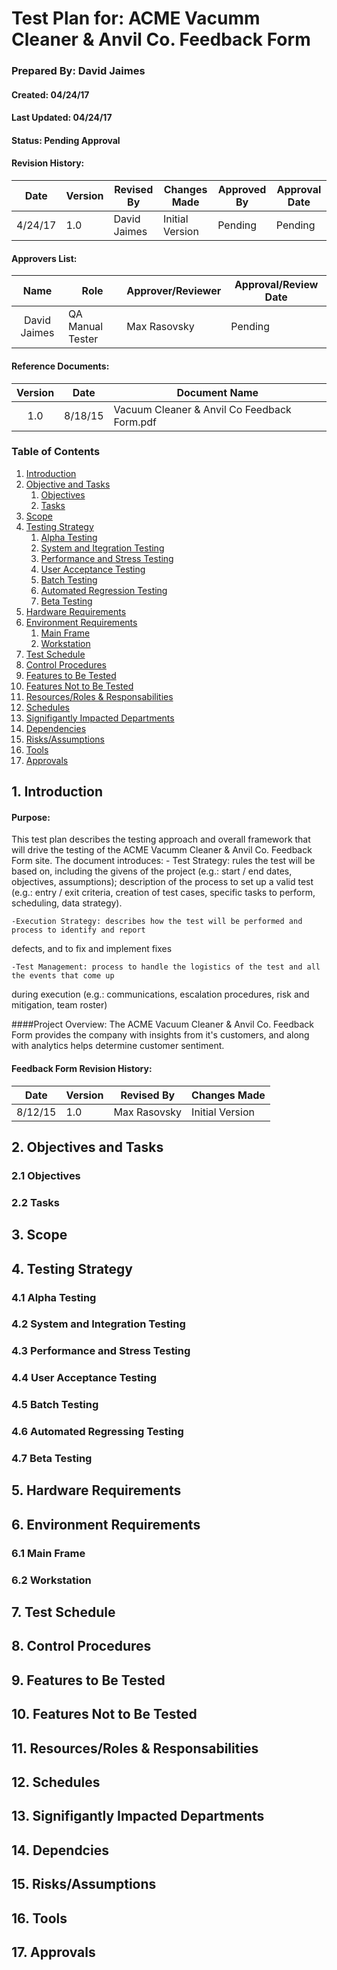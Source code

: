 # Test Plan for: ACME Vacumm Cleaner & Anvil Co. Feedback Form

### Prepared By: David Jaimes
#### Created: 04/24/17
#### Last Updated: 04/24/17
#### Status: Pending Approval

#### Revision History:

|   Date  | Version | Revised By   | Changes Made    | Approved By | Approval Date|
|:-------:|---------|--------------|-----------------|-------------|--------------|
| 4/24/17 | 1.0     | David Jaimes | Initial Version | Pending     |  Pending     |

#### Approvers List:

|     Name     | Role             | Approver/Reviewer | Approval/Review Date |
|:------------:|------------------|-------------------|----------------------|
| David Jaimes | QA Manual Tester | Max Rasovsky      | Pending              |

#### Reference Documents:

| Version | Date    | Document Name                               |
|:-------:|---------|---------------------------------------------|
| 1.0     | 8/18/15 | Vacuum Cleaner & Anvil Co Feedback Form.pdf |


### Table of Contents
1. [Introduction](#introduction)
2. [Objective and Tasks](#objectiveAndTasks)
	1. [Objectives](#objectives)
	2. [Tasks](#tasks)
3. [Scope](#scope)
4. [Testing Strategy](#testingStrategy)
	1. [Alpha Testing](#alphaTesting)
	2. [System and Itegration Testing](#systemAndIntegrationTesting) 
	3. [Performance and Stress Testing](#performanceAndStressTesting)
	4. [User Acceptance Testing](#userAcceptanceTesting)
	5. [Batch Testing](#batchTesting)
	6. [Automated Regression Testing](#automatedRegressingTesting)
	7. [Beta Testing](#betaTesting)
5. [Hardware Requirements](#hardwareRequirements)
6. [Environment Requirements](#environmentRequirements)
	1. [Main Frame](#mainFrame)
	2. [Workstation](#workstation)
7. [Test Schedule](#testSchedule)
8. [Control Procedures](#controlProcedures)
9. [Features to Be Tested](#featuresToBeTested)
10. [Features Not to Be Tested](#featuresNotToBeTested)
11. [Resources/Roles & Responsabilities](#resourcesRoles&Responsability)
12. [Schedules](#schedules)
13. [Signifigantly Impacted Departments](#signigifantlyImpactedDepartments)
14. [Dependencies](#dependencies)
15. [Risks/Assumptions](#risksAssumptions)
16. [Tools](#tools)
17. [Approvals](#approvals)

## 1. Introduction <a name='introduction'></a>
#### Purpose: 
This test plan describes the testing approach and overall framework that will drive the testing of the
ACME Vacumm Cleaner & Anvil Co. Feedback Form site. The document introduces:
	- Test Strategy: rules the test will be based on, including the givens of the project (e.g.: start / end
dates, objectives, assumptions); description of the process to set up a valid test (e.g.: entry / exit
criteria, creation of test cases, specific tasks to perform, scheduling, data strategy).

	-Execution Strategy: describes how the test will be performed and process to identify and report
defects, and to fix and implement fixes

	-Test Management: process to handle the logistics of the test and all the events that come up
during execution (e.g.: communications, escalation procedures, risk and mitigation, team roster)

####Project Overview: 
The ACME Vacuum Cleaner & Anvil Co. Feedback Form provides the company with insights from it's customers, and along with analytics helps determine customer sentiment.

#### Feedback Form Revision History:

|   Date  | Version | Revised By   | Changes Made    |
|:-------:|---------|--------------|-----------------|
| 8/12/15 | 1.0     | Max Rasovsky | Initial Version |

## 2. Objectives and Tasks <a name="objectiveAndTasks"></a>
### 2.1 Objectives <a name="objectives"></a>
### 2.2 Tasks <a name="tasks"></a>
## 3. Scope <a name="scope"></a>
## 4. Testing Strategy <a name="testingStrategy"></a>
### 4.1 Alpha Testing <a name="alphaTesting"></a>
### 4.2 System and Integration Testing <a name="systemAndIntegrationTesting"></a>
### 4.3 Performance and Stress Testing <a name="performanceAndStressTesting"></a>
### 4.4 User Acceptance Testing <a name="userAccpetanceTesting"></a>
### 4.5 Batch Testing <a name="batchTesting"></a>
### 4.6 Automated Regressing Testing <a name="automatedRegressionTesting"></a>
### 4.7 Beta Testing <a name="betaTesting"></a>
## 5. Hardware Requirements <a name="hardwareRequirements"></a>
## 6. Environment Requirements <a name="environmentRequirements"></a>
### 6.1 Main Frame <a name="mainFrame"></a>
### 6.2 Workstation <a name="worstation"></a>
## 7. Test Schedule <a name="testSchedule"></a>
## 8. Control Procedures <a name="controlProcedures"></a>
## 9. Features to Be Tested <a name="featuresToBeTested"></a>
## 10. Features Not to Be Tested <a name="featuresNotToBeTested"></a>
## 11. Resources/Roles & Responsabilities <a name="resourcesRoles&Responsabilities"></a> 
## 12. Schedules <a name="schedules"></a>
## 13. Signifigantly Impacted Departments <a name="signifigantlyImpactedDepartments"></a>
## 14. Dependcies <a name="dependencies"></a>
## 15. Risks/Assumptions <a name="risksAssumptions"></a>
## 16. Tools <a name="tools"></a>
## 17. Approvals <a name="approvals"></a>